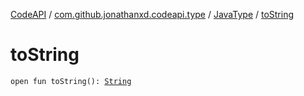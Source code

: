 [CodeAPI](../../index.md) / [com.github.jonathanxd.codeapi.type](../index.md) / [JavaType](index.md) / [toString](.)

# toString

`open fun toString(): `[`String`](https://kotlinlang.org/api/latest/jvm/stdlib/kotlin/-string/index.html)